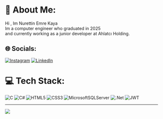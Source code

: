 # 💫 About Me:
Hi , Im Nurettin Emre Kaya<br>Im a computer engineer who graduated in 2025<br>and currently working as a junior developer at Ahlatcı Holding.


## 🌐 Socials:
[![Instagram](https://img.shields.io/badge/Instagram-%23E4405F.svg?logo=Instagram&logoColor=white)](https://instagram.com/nemreekaya) [![LinkedIn](https://img.shields.io/badge/LinkedIn-%230077B5.svg?logo=linkedin&logoColor=white)](https://www.linkedin.com/in/n-emre-kaya-674937206/) 

# 💻 Tech Stack:
![C](https://img.shields.io/badge/c-%2300599C.svg?style=flat-square&logo=c&logoColor=white) ![C#](https://img.shields.io/badge/c%23-%23239120.svg?style=flat-square&logo=c-sharp&logoColor=white) ![HTML5](https://img.shields.io/badge/html5-%23E34F26.svg?style=flat-square&logo=html5&logoColor=white) ![CSS3](https://img.shields.io/badge/css3-%231572B6.svg?style=flat-square&logo=css3&logoColor=white) ![MicrosoftSQLServer](https://img.shields.io/badge/Microsoft%20SQL%20Server-CC2927?style=flat-square&logo=microsoft%20sql%20server&logoColor=white) 
![.Net](https://img.shields.io/badge/.NET-5C2D91?style=flat-square&logo=.net&logoColor=white) ![JWT](https://img.shields.io/badge/JWT-black?style=flat-square&logo=JSON%20web%20tokens)

---
[![](https://visitcount.itsvg.in/api?id=emrekaya25&icon=8&color=12)](https://visitcount.itsvg.in)

<!-- Proudly created with GPRM ( https://gprm.itsvg.in ) -->

